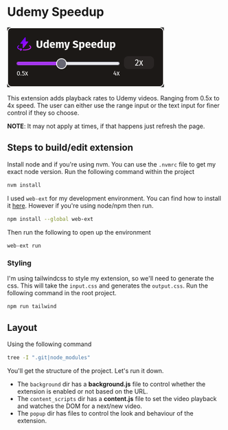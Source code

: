 # Udemy Speedup

![UdemySpeedup Extension](./imgs/extension.png)

This extension adds playback rates to Udemy videos. Ranging from 0.5x to 4x speed.
The user can either use the range input or the text input for finer control if they so choose.

**NOTE**: It may not apply at times, if that happens just refresh the page.

## Steps to build/edit extension

Install node and if you're using nvm. You can use the `.nvmrc` file to get my exact node version. Run the following command within the project

```bash
nvm install
```

I used `web-ext` for my development environment. You can find how to install it [here](https://extensionworkshop.com/documentation/develop/getting-started-with-web-ext/). However if you're using node/npm then run.

```bash
npm install --global web-ext
```

Then run the following to open up the environment

```bash
web-ext run
```

### Styling

I'm using tailwindcss to style my extension, so we'll need to generate the css. This will take the `input.css` and generates the `output.css`. Run the following command in the root project.

```bash
npm run tailwind
```

## Layout

Using the following command

```bash
tree -I ".git|node_modules"
```

You'll get the structure of the project. Let's run it down.

- The `background` dir has a **background.js** file to control whether the extension is enabled or not based on the URL.
- The `content_scripts` dir has a **content.js** file to set the video playback and watches the DOM for a next/new video.
- The `popup` dir has files to control the look and behaviour of the extension.
